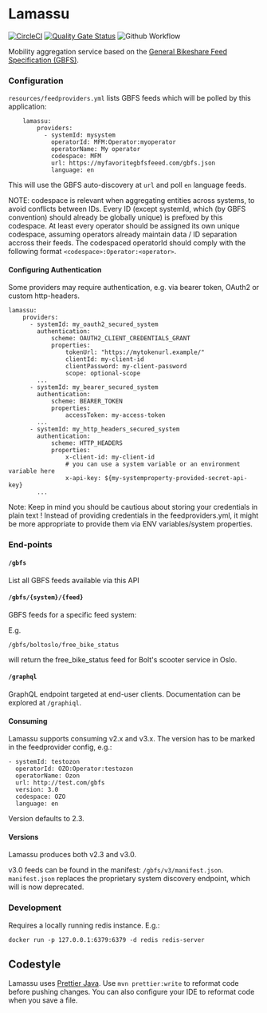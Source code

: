 # Lamassu

[![CircleCI](https://dl.circleci.com/status-badge/img/gh/entur/lamassu/tree/master.svg?style=svg&circle-token=8db82686d192e3712a3a92502477a5a7e72b7be1)](https://dl.circleci.com/status-badge/redirect/gh/entur/lamassu/tree/master)
[![Quality Gate Status](https://sonarcloud.io/api/project_badges/measure?project=entur_lamassu&metric=alert_status)](https://sonarcloud.io/dashboard?id=entur_lamassu)
![Github Workflow](https://github.com/entur/lamassu/actions/workflows/ci.yml/badge.svg)

Mobility aggregation service based on the [General Bikeshare Feed Specification (GBFS)](https://github.com/MobilityData/gbfs).

### Configuration

`resources/feedproviders.yml` lists GBFS feeds which will be polled by this application:

        lamassu:
            providers:
              - systemId: mysystem
                operatorId: MFM:Operator:myoperator
                operatorName: My operator
                codespace: MFM
                url: https://myfavoritegbfsfeeed.com/gbfs.json
                language: en

This will use the GBFS auto-discovery at `url` and poll `en` language feeds.

NOTE: codespace is relevant when aggregating entities across systems, to avoid conflicts between IDs. 
Every ID (except systemId, which (by GBFS convention) should already be globally unique) is prefixed by this codespace.
At least every operator should be assigned its own unique codespace, assuming operators already maintain data / ID separation accross their feeds.
The codespaced operatorId should comply with the following format `<codespace>:Operator:<operator>`.

#### Configuring Authentication

Some providers may require authentication, e.g. via bearer token, OAuth2 or custom http-headers.

    lamassu:
        providers:
          - systemId: my_oauth2_secured_system
            authentication:
                scheme: OAUTH2_CLIENT_CREDENTIALS_GRANT
                properties:
                    tokenUrl: "https://mytokenurl.example/"
                    clientId: my-client-id
                    clientPassword: my-client-password
                    scope: optional-scope
            ...
          - systemId: my_bearer_secured_system
            authentication:
                scheme: BEARER_TOKEN
                properties:
                    accessToken: my-access-token
            ...
          - systemId: my_http_headers_secured_system
            authentication:
                scheme: HTTP_HEADERS
                properties:
                    x-client-id: my-client-id 
                    # you can use a system variable or an environment variable here
                    x-api-key: ${my-systemproperty-provided-secret-api-key}
            ...

Note: Keep in mind you should be cautious about storing your credentials in plain text ! Instead of providing credentials in the feedproviders.yml, it might be more appropriate to provide them via ENV variables/system properties. 

### End-points

#### `/gbfs`

List all GBFS feeds available via this API

#### `/gbfs/{system}/{feed}`

GBFS feeds for a specific feed system:

E.g.

    /gbfs/boltoslo/free_bike_status

will return the free_bike_status feed for Bolt's scooter service in Oslo.

#### `/graphql`

GraphQL endpoint targeted at end-user clients. Documentation can be explored at `/graphiql`.

#### Consuming

Lamassu supports consuming v2.x and v3.x. The version has to be marked in the feedprovider
config, e.g.:

    - systemId: testozon
      operatorId: OZO:Operator:testozon
      operatorName: Ozon
      url: http://test.com/gbfs
      version: 3.0
      codespace: OZO
      language: en

Version defaults to 2.3.

#### Versions

Lamassu produces both v2.3 and v3.0.

v3.0 feeds can be found in the manifest: `/gbfs/v3/manifest.json`.
`manifest.json` replaces the proprietary system discovery endpoint, which will 
is now deprecated.

### Development

Requires a locally running redis instance. E.g.:

    docker run -p 127.0.0.1:6379:6379 -d redis redis-server

## Codestyle
Lamassu uses [Prettier Java](https://github.com/jhipster/prettier-java). Use `mvn prettier:write` to reformat code before
pushing changes. You can also configure your IDE to reformat code when you save a file.
